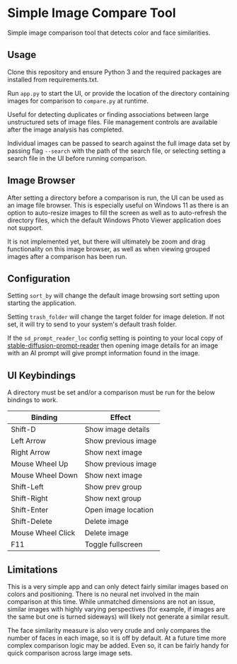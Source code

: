 
# Simple Image Compare Tool

Simple image comparison tool that detects color and face similarities.

## Usage

Clone this repository and ensure Python 3 and the required packages are installed from requirements.txt.

Run `app.py` to start the UI, or provide the location of the directory containing images for comparison to `compare.py` at runtime.

Useful for detecting duplicates or finding associations between large unstructured sets of image files. File management controls are available after the image analysis has completed.

Individual images can be passed to search against the full image data set by passing flag `--search` with the path of the search file, or selecting setting a search file in the UI before running comparison.

## Image Browser

After setting a directory before a comparison is run, the UI can be used as an image file browser. This is especially useful on Windows 11 as there is an option to auto-resize images to fill the screen as well as to auto-refresh the directory files, which the default Windows Photo Viewer application does not support.

It is not implemented yet, but there will ultimately be zoom and drag functionality on this image browser, as well as when viewing grouped images after a comparison has been run.

## Configuration

Setting `sort_by` will change the default image browsing sort setting upon starting the application.

Setting `trash_folder` will change the target folder for image deletion. If not set, it will try to send to your system's default trash folder.

If the `sd_prompt_reader_loc` config setting is pointing to your local copy of [stable-diffusion-prompt-reader](https://github.com/receyuki/stable-diffusion-prompt-reader) then opening image details for an image with an AI prompt will give prompt information found in the image.

## UI Keybindings

A directory must be set and/or a comparison must be run for the below bindings to work.

| Binding          | Effect               |
|------------------|----------------------|
| Shift-D          | Show image details   |
| Left Arrow       | Show previous image  |
| Right Arrow      | Show next image      |
| Mouse Wheel Up   | Show previous image  |
| Mouse Wheel Down | Show next image      |
| Shift-Left       | Show prev group      |
| Shift-Right      | Show next group      |
| Shift-Enter      | Open image location  |
| Shift-Delete     | Delete image         |
| Mouse Wheel Click| Delete image         |
| F11              | Toggle fullscreen    |

## Limitations

This is a very simple app and can only detect fairly similar images based on colors and positioning. There is no neural net involved in the main comparison at this time. While unmatched dimensions are not an issue, similar images with highly varying perspectives (for example, if images are the same but one is turned sideways) will likely not generate a similar result.

The face similarity measure is also very crude and only compares the number of faces in each image, so it is off by default. At a future time more complex comparison logic may be added. Even so, it can be fairly handy for quick comparison across large image sets.

